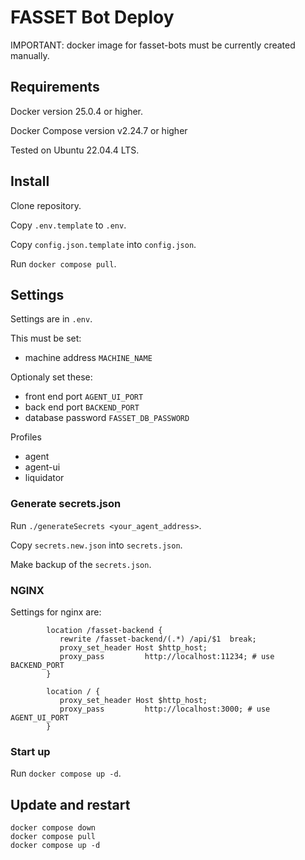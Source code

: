 # FASSET Bot Deploy

IMPORTANT: docker image for fasset-bots must be currently created manually. 

## Requirements
Docker version 25.0.4 or higher.

Docker Compose version v2.24.7 or higher

Tested on Ubuntu 22.04.4 LTS.

## Install
Clone repository.

Copy `.env.template` to `.env`. 

Copy `config.json.template` into `config.json`.

Run `docker compose pull`.

## Settings

Settings are in `.env`.

This must be set:
- machine address `MACHINE_NAME`

Optionaly set these:
- front end port `AGENT_UI_PORT`
- back end port `BACKEND_PORT`
- database password `FASSET_DB_PASSWORD`

Profiles
- agent
- agent-ui
- liquidator

### Generate secrets.json

Run `./generateSecrets <your_agent_address>`.

Copy `secrets.new.json` into `secrets.json`.

Make backup of the `secrets.json`.

### NGINX

Settings for nginx are:
```
        location /fasset-backend {
           rewrite /fasset-backend/(.*) /api/$1  break;
           proxy_set_header Host $http_host;
           proxy_pass         http://localhost:11234; # use BACKEND_PORT
        }

        location / {
           proxy_set_header Host $http_host;
           proxy_pass         http://localhost:3000; # use AGENT_UI_PORT
        }
```

### Start up

Run `docker compose up -d`.


## Update and restart
```
docker compose down
docker compose pull
docker compose up -d
```


